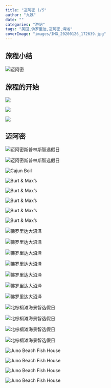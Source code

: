 ```yaml
---
title: "迈阿密 1/5"
author: "九姨"
date: ""
categories: "游记"
tags: "美国,佛罗里达,迈阿密,海滩"
coverImage: "images/IMG_20200126_172639.jpg"
---
```


>

## 旅程小结

![迈阿密](images/miami.jpg)

## 旅程的开始

>

![](images/IMG_20200125_143523.jpg)

>

![](images/IMG_20200125_200034.jpg)

>

![](images/IMG_20200125_200221.jpg)

## 迈阿密

>

![迈阿密斯普林斯智选假日](images/IMG_20200126_010543.jpg)

>

![迈阿密斯普林斯智选假日](images/IMG_20200126_010600.jpg)

>

![Cajun Boil](images/IMG_20200126_015736.jpg)

>

![Burt & Max’s](images/IMG_20200126_162055.jpg)

>

![Burt & Max’s](images/IMG_20200126_162939.jpg)

>

![Burt & Max’s](images/IMG_20200126_162950.jpg)

>

![Burt & Max’s](images/IMG_20200126_162956.jpg)

>

![Burt & Max’s](images/IMG_20200126_163001.jpg)

>

![佛罗里达大沼泽](images/IMG_20200126_172639.jpg)

>

![佛罗里达大沼泽](images/IMG_20200126_172522.jpg)

>

![佛罗里达大沼泽](images/IMG_20200126_181207.jpg)

>

![佛罗里达大沼泽](images/IMG_20200126_183748.jpg)

>

![佛罗里达大沼泽](images/IMG_20200126_184600.jpg)

>

![佛罗里达大沼泽](images/IMG_20200126_185410.jpg)

>

![佛罗里达大沼泽](images/IMG_20200126_192324.jpg)

>

![北棕榈滩海景智选假日](images/IMG_20200126_204518.jpg)

>

![北棕榈滩海景智选假日](images/IMG_20200126_204739.jpg)

>

![北棕榈滩海景智选假日](images/IMG_20200126_204807.jpg)

>

![北棕榈滩海景智选假日](images/IMG_20200126_175659.jpg)

>

![Juno Beach Fish House](images/IMG_20200126_184026.jpg)

>

![Juno Beach Fish House](images/IMG_20200126_184031.jpg)

>

![Juno Beach Fish House](images/IMG_20200126_184035.jpg)

>

![Juno Beach Fish House](images/IMG_20200126_184038.jpg)

